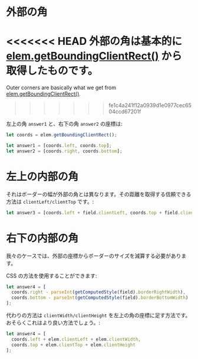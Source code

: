 # 外部の角

<<<<<<< HEAD
外部の角は基本的に [elem.getBoundingClientRect()](https://developer.mozilla.org/en-US/docs/DOM/element.getBoundingClientRect) から取得したものです。
=======
Outer corners are basically what we get from [elem.getBoundingClientRect()](https://developer.mozilla.org/en-US/docs/DOM/element.getBoundingClientRect).
>>>>>>> fe1c4a241f12a0939d1e0977cec6504ccd67201f

左上の角 `answer1` と、右下の角 `answer2` の座標は:

```js
let coords = elem.getBoundingClientRect();

let answer1 = [coords.left, coords.top];
let answer2 = [coords.right, coords.bottom];
```

# 左上の内部の角

それはボーダーの幅が外部の角とは異なります。その距離を取得する信頼できる方法は `clientLeft/clientTop` です。:

```js
let answer3 = [coords.left + field.clientLeft, coords.top + field.clientTop];
```

# 右下の内部の角

我々のケースでは、外部の座標からボーダーのサイズを減算する必要があります。

CSS の方法を使用することができます:

```js
let answer4 = [
  coords.right - parseInt(getComputedStyle(field).borderRightWidth),
  coords.bottom - parseInt(getComputedStyle(field).borderBottomWidth)
];
```

代わりの方法は `clientWidth/clientHeight` を左上の角の座標に足す方法です。おそらくこれはより良い方法でしょう。:

```js
let answer4 = [
  coords.left + elem.clientLeft + elem.clientWidth,
  coords.top + elem.clientTop + elem.clientHeight
];
```
